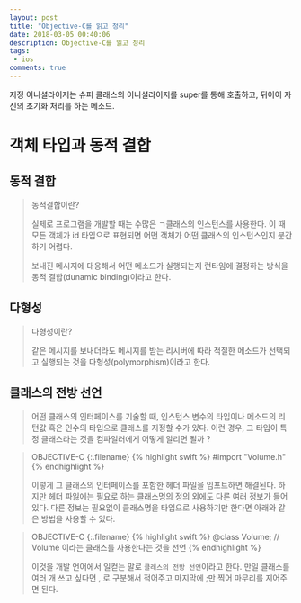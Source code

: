 ```yaml
---
layout: post
title: "Objective-C를 읽고 정리"
date: 2018-03-05 00:40:06
description: Objective-C를 읽고 정리
tags: 
 - ios
comments: true
---
```



지정 이니셜라이저는 슈퍼 클래스의 이니셜라이저를 super를 통해 호출하고, 뒤이어 자신의 초기화 처리를 하는 메소드.



# 객체 타입과 동적 결합

## 동적 결합

>동적결합이란?
>
>실제로 프로그램을 개발할 때는 수많은 ㄱ클래스의 인스턴스를 사용한다. 이 때 모든 객체가 id 타입으로 표현되면 어떤 객체가 어떤 클래스의 인스턴스인지 분간하기 어렵다.
>
> 보내진 메시지에 대응해서 어떤 메소드가 실행되는지 런타임에 결정하는 방식을 동적 결합(dunamic binding)이라고 한다.

## 다형성

> 다형성이란?
>
> 같은 메시지를 보내더라도 메시지를 받는 리시버에 따라 적절한 메소드가 선택되고 실행되는 것을 다형성(polymorphism)이라고 한다.

## 클래스의 전방 선언

> 어떤 클래스의 인터페이스를 기술할 때, 인스턴스 변수의 타입이나 메소드의 리턴값 혹은 인수의 타입으로 클래스를 지정할 수가 있다. 이런 경우, 그 타입이 특정 클래스라는 것을 컴파일러에게 어떻게 알리면 될까 ?

>OBJECTIVE-C
{:.filename}
{% highlight swift %}
#import "Volume.h"
{% endhighlight %}
>
> 이렇게 그 클래스의 인터페이스를 포함한 헤더 파일을 임포트하면 해결된다.
하지만 헤더 파잃에는 필요로 하는 클래스명의 정의 외에도 다른 여러 정보가 들어 있다. 다른 정보는 필요없이 클래스명을 타입으로 사용하기만 한다면 아래와 같은 방법을 사용할 수 있다.

>OBJECTIVE-C
{:.filename}
{% highlight swift %}
@class Volume; // Volume 이라는 클래스를 사용한다는 것을 선언
{% endhighlight %}
>
> 이것을 개발 언어에서 일컫는 말로 `클래스의 전방 선언`이라고 한다. 만일 클래스를 여러 개 쓰고 싶다면 , 로 구분해서 적어주고 마지막에 ;만 찍어 마무리를 지어주면 된다.





